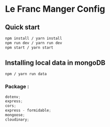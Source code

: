 # Le Franc Manger Config

## Quick start

```bash
npm install / yarn install
npm run dev / yarn run dev
npm start / yarn start
```

## Installing local data in mongoDB

```bash
npm / yarn run data
```

### Package :

```javascript
dotenv;
express;
cors;
express - formidable;
mongoose;
cloudinary;
```
